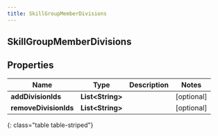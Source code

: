 ```yaml
---
title: SkillGroupMemberDivisions
---
```

## SkillGroupMemberDivisions


## Properties

| Name | Type | Description | Notes |
| ------------ | ------------- | ------------- | ------------- |
| **addDivisionIds** | <!----><!---->**List&lt;String&gt;**<!----> |  |  [optional] |
| **removeDivisionIds** | <!----><!---->**List&lt;String&gt;**<!----> |  |  [optional] |
{: class="table table-striped"}



